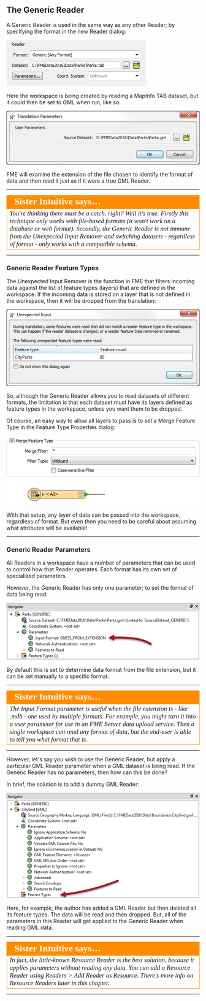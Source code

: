 ## The Generic Reader ##

A Generic Reader is used in the same way as any other Reader; by specifying the format in the new Reader dialog:

![](./Images/4.19.SettingGenericReader.png)

Here the workspace is being created by reading a MapInfo TAB dataset, but it could then be set to GML when run, like so:

![](./Images/4.20.GenericReaderDataSelect.png)

FME will examine the extension of the file chosen to identify the format of data and then read it just as if it were a true GML Reader.

---

<table style="border-spacing: 0px">
<tr>
<td style="vertical-align:middle;background-color:darkorange;border: 2px solid darkorange">
<i class="fa fa-quote-left fa-lg fa-pull-left fa-fw" style="color:white;padding-right: 12px;vertical-align:text-top"></i>
<span style="color:white;font-size:x-large;font-weight: bold;font-family:serif">Sister Intuitive says…</span>
</td>
</tr>

<tr>
<td style="border: 1px solid darkorange">
<span style="font-family:serif; font-style:italic; font-size:larger">
You're thinking there must be a catch, right? Well it's true. Firstly this technique only works with file-based formats (it won't work on a database or web format). Secondly, the Generic Reader is not immune from the Unexpected Input Remover and switching datasets - regardless of format - only works with a compatible schema.
</span>
</td>
</tr>
</table>

---

### Generic Reader Feature Types ###

The Unexpected Input Remover is the function in FME that filters incoming data against the list of feature types (layers) that are defined in the workspace. If the incoming data is stored on a layer that is not defined in the workspace, then it will be dropped from the translation:

![](./Images/4.22.GenericReaderUnexpectedInput.png)

So, although the Generic Reader allows you to read datasets of different formats, the limitation is that each dataset must have its layers defined as feature types in the workspace, unless you want them to be dropped.

Of course, an easy way to allow all layers to pass is to set a Merge Feature Type in the Feature Type Properties dialog:

![](./Images/4.21.GenericReaderMergeFilter.png)

With that setup, any layer of data can be passed into the workspace, regardless of format. But even then you need to be careful about assuming what attributes will be available!

---

### Generic Reader Parameters ###

All Readers in a workspace have a number of parameters that can be used to control how that Reader operates. Each format has its own set of specialized parameters.

However, the Generic Reader has only one parameter; to set the format of data being read:

![](./Images/4.23.GenericReaderFormatParameter.png)

By default this is set to determine data format from the file extension, but it can be set manually to a specific format.

---

<table style="border-spacing: 0px">
<tr>
<td style="vertical-align:middle;background-color:darkorange;border: 2px solid darkorange">
<i class="fa fa-quote-left fa-lg fa-pull-left fa-fw" style="color:white;padding-right: 12px;vertical-align:text-top"></i>
<span style="color:white;font-size:x-large;font-weight: bold;font-family:serif">Sister Intuitive says…</span>
</td>
</tr>

<tr>
<td style="border: 1px solid darkorange">
<span style="font-family:serif; font-style:italic; font-size:larger">
The Input Format parameter is useful when the file extension is - like .mdb - one used by multiple formats. For example, you might turn it into a user parameter for use in an FME Server data upload service. Then a single workspace can read any format of data, but the end-user is able to tell you what format that is.
</span>
</td>
</tr>
</table>

---

However, let's say you wish to use the Generic Reader, but apply a particular GML Reader parameter when a GML dataset is being read. If the Generic Reader has no parameters, then how can this be done?

In brief, the solution is to add a dummy GML Reader:

![](./Images/4.24.GenericReaderDummyReader.png)

Here, for example, the author has added a GML Reader but then deleted all its feature types. The data will be read and then dropped. But, all of the parameters in this Reader will get applied to the Generic Reader when reading GML data.

---

<table style="border-spacing: 0px">
<tr>
<td style="vertical-align:middle;background-color:darkorange;border: 2px solid darkorange">
<i class="fa fa-quote-left fa-lg fa-pull-left fa-fw" style="color:white;padding-right: 12px;vertical-align:text-top"></i>
<span style="color:white;font-size:x-large;font-weight: bold;font-family:serif">Sister Intuitive says…</span>
</td>
</tr>

<tr>
<td style="border: 1px solid darkorange">
<span style="font-family:serif; font-style:italic; font-size:larger">
In fact, the little-known Resource Reader is the best solution, because it applies parameters without reading any data. You can add a Resource Reader using Readers > Add Reader as Resource. There's more info on Resource Readers later in this chapter.
</span>
</td>
</tr>
</table>

---

